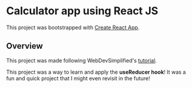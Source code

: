# Calculator app using React JS

This project was bootstrapped with [Create React App](https://github.com/facebook/create-react-app).

## Overview

This project was made following WebDevSimplified's [tutorial](https://www.youtube.com/watch?v=DgRrrOt0Vr8).

This project was a way to learn and apply the **useReducer hook**! It was a fun and quick project that I might even revisit in the future!
